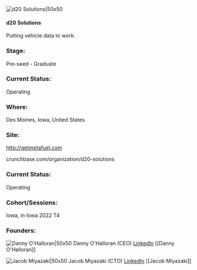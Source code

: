 

![d20 Solutions|50x50](https://apimg.techstars.com/connect/images/image_files/62d3135e8242bf4002f234a4/original/d20-dice.png)

#### d20 Solutions
Putting vehicle data to work.

### Stage: 
Pre-seed - Graduate 

### Current Status: 
Operating

### Where:
Des Moines, Iowa, United States

### Site:
http://getmetafuel.com



crunchbase.com/organization/d20-solutions

### Current Status: 
Operating

### Cohort/Sessions: 
Iowa, in Iowa 2022 T4

### Founders: 

![Danny O'Halloran|50x50](https://www.f6s.com/content-resource/profiles/3087499_th2.jpg) Danny O'Halloran (CEO) [LinkedIn](https://linkedin.com/in/danny-o-halloran-4411a51b0) [[Danny O'Halloran]]

![Jacob Miyazaki|50x50]() Jacob Miyazaki (CTO) [LinkedIn](https://linkedin.com/in/jake-miyazaki-a1a39014a) [[Jacob Miyazaki]]


